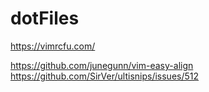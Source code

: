 # dotFiles

https://vimrcfu.com/

https://github.com/junegunn/vim-easy-align
https://github.com/SirVer/ultisnips/issues/512
